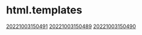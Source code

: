 # html.templates
[20221003150491](/zet/20221003150491/README.md)
[20221003150489](/zet/20221003150489/README.md)
[20221003150490](/zet/20221003150490/README.md)

